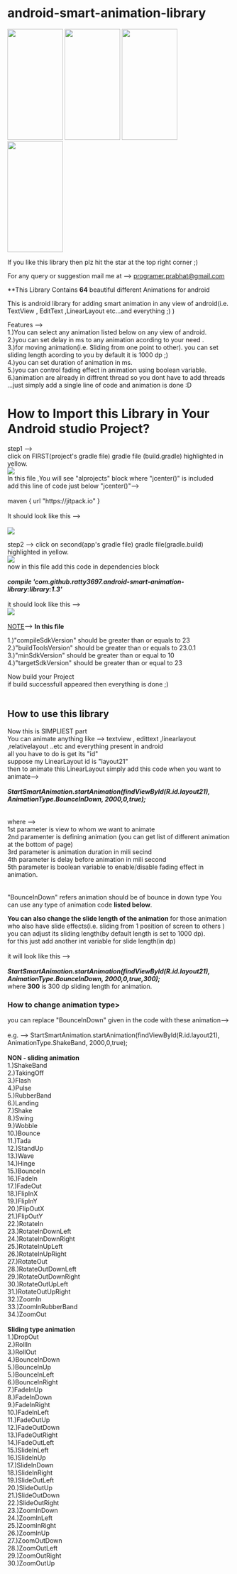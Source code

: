 # android-smart-animation-library
<div>
    <img src="http://www.hackingsimplified.com/front.gif"  height="250" width="125" />
    <img src="http://www.hackingsimplified.com/attention.gif" height="250" width="125" />
    <img src="http://www.hackingsimplified.com/bouncein.gif" height="250" width="125" />
    <img src="http://www.hackingsimplified.com/zoomin.gif" height="250" width="125" />
</div>

If you like this library then plz hit the star at the top right corner ;)

For any query or suggestion mail me at --> programer.prabhat@gmail.com<br>


**This Library Contains <b>64</b> beautiful different Animations for android

This is android library for adding smart animation in any view of android(i.e. TextView , EditText ,LinearLayout etc...and everything ;)  )

Features --><br>
1.)You can select any animation listed below on any view of android.<br>
2.)you can set delay in ms to any animation acording to your need .<br>
3.)for moving animation(i.e. Sliding from one point to other). you can set sliding length acording to you by default it is 1000 dp  ;)<br>
4.)you can set duration of animation in ms.<br>
5.)you can control fading effect in animation using boolean variable.<br>
6.)animation are already in diffrent thread so you dont have to add threads ...just simply add a single line of code and animation is done :D<br>

<h1>How to Import this Library in Your Android studio Project?</h1>
step1 --><br>
click on FIRST(project's gradle file) gradle file (build.gradle) highlighted in yellow.<br>
<img src="http://hackingsimplified.com/ex1.PNG"><br>
In this file ,You will see "alprojects" block where "jcenter()" is included<br>
add this line of code just below "jcenter()"--> <br><br>
maven { url "https://jitpack.io" }<br><br>
It should look like this --><br>
<br>
<img src="http://hackingsimplified.com/ex2.PNG"><br>

step2 -->
click on second(app's gradle file) gradle file(gradle.build) highlighted in yellow.<br>
<img src="http://hackingsimplified.com/ex3.PNG"><br>
now in this file add this code in dependencies block<br><br>
<b><i>compile 'com.github.ratty3697.android-smart-animation-library:library:1.3'</i></b><br><br>
it should look like this --><br>
<img src="http://hackingsimplified.com/ex5.PNG"><br><br>
<u>NOTE</u>--> <b>In this file</b> <br>

1.)"compileSdkVersion" should be greater than or equals to 23<br>
2.)"buildToolsVersion" should be greater than or equals to 23.0.1<br>
3.)"minSdkVersion" should be greater than or equal to 10<br>
4.)"targetSdkVersion" should be greater than or equal to 23<br>


Now build your Project<br>
if build successfull appeared then everything is done ;)<br>
<br>
<h2>How to use this library</h2>
Now this is SIMPLIEST part<br>
You can animate anything like --> textview , edittext ,linearlayout ,relativelayout ..etc and everything present in android<br> all you have to do is get its "id"<br>
suppose my LinearLayout id is "layout21"<br>
then to animate this LinearLayout simply add this code  when you want to animate--><br>
<br>
<b><i>StartSmartAnimation.startAnimation(findViewById(R.id.layout21), AnimationType.BounceInDown, 2000,0,true);</i></b>
<br><br>
<br>where --><br>   1st parameter is view to whom we want to animate <br>   2nd paramenter is defining animation (you can get list of different animation at the bottom of page)<br>  3rd parameter is animation duration in mili secind<br>  4th parameter is delay before animation in mili second<br>    5th parameter is boolean variable to enable/disable fading effect in animation.<br> <br><br>
           "BounceInDown" refers animation should be of bounce in down type You can use any type of animation code <b>listed below</b>.<br>
          
<b>You can also change the slide length of the animation</b>
for those animation who also have slide effects(i.e. sliding from 1 position of screen to others ) you can adjust its sliding length(by default length is set to 1000 dp).<br>for this just add another int variable for slide length(in dp) <br><br>
it will look like this --><br><br>
<b><i>StartSmartAnimation.startAnimation(findViewById(R.id.layout21), AnimationType.BounceInDown, 2000,0,true,300);</i></b><br>where <b>300</b> is 300 dp sliding length for animation.<br>
<h3>How to change animation type></h3>
you can replace "BounceInDown" given in the code with these animation--><br><br>
e.g. --> StartSmartAnimation.startAnimation(findViewById(R.id.layout21), AnimationType.ShakeBand, 2000,0,true);<br><br>
<b>NON - sliding animation</b><br>
1.)ShakeBand<br>
2.)TakingOff<br>
3.)Flash<br>
4.)Pulse<br>
5.)RubberBand<br>
6.)Landing<br>
7.)Shake<br>
8.)Swing<br>
9.)Wobble<br>
10.)Bounce<br>
11.)Tada<br>
12.)StandUp<br>
13.)Wave<br>
14.)Hinge<br>
15.)BounceIn<br>
16.)FadeIn<br>
17.)FadeOut<br>
18.)FlipInX<br>
19.)FlipInY<br>
20.)FlipOutX<br>
21.)FlipOutY<br>
22.)RotateIn<br>
23.)RotateInDownLeft<br>
24.)RotateInDownRight<br>
25.)RotateInUpLeft<br>
26.)RotateInUpRight<br>
27.)RotateOut<br>
28.)RotateOutDownLeft<br>
29.)RotateOutDownRight<br>
30.)RotateOutUpLeft<br>
31.)RotateOutUpRight<br>
32.)ZoomIn<br>
33.)ZoomInRubberBand<br>
34.)ZoomOut<br>
<br>
<b>Sliding type animation</b><br>
1.)DropOut<br>
2.)RollIn<br>
3.)RollOut<br>
4.)BounceInDown<br>
5.)BounceInUp<br>
5.)BounceInLeft<br>
6.)BounceInRight<br>
7.)FadeInUp<br>
8.)FadeInDown<br>
9.)FadeInRight<br>
10.)FadeInLeft<br>
11.)FadeOutUp<br>
12.)FadeOutDown<br>
13.)FadeOutRight<br>
14.)FadeOutLeft<br>
15.)SlideInLeft<br>
16.)SlideInUp<br>
17.)SlideInDown<br>
18.)SlideInRight<br>
19.)SlideOutLeft<br>
20.)SlideOutUp<br>
21.)SlideOutDown<br>
22.)SlideOutRight<br>
23.)ZoomInDown<br>
24.)ZoomInLeft<br>
25.)ZoomInRight<br>
26.)ZoomInUp<br>
27.)ZoomOutDown<br>
28.)ZoomOutLeft<br>
29.)ZoomOutRight<br>
30.)ZoomOutUp<br>






 




